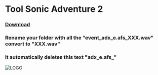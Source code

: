 # Tool Sonic Adventure 2
### [Download](https://gamebanana.com/tools/17406)

### Rename your folder with all the "event_adx_e.afs_XXX.wav" convert to "XXX.wav"
### it automatically deletes this text "adx_e.afs_"


![LOGO](https://i.ibb.co/xHcGw0m/2024-07-07-17-57-24-Window.png)
